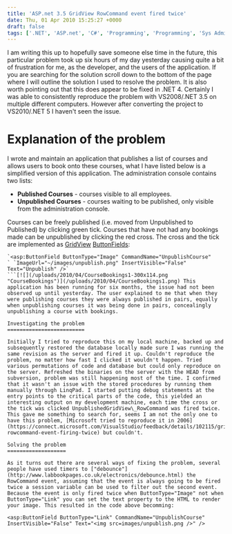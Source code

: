```yaml
---
title: 'ASP.net 3.5 GridView RowCommand event fired twice'
date: Thu, 01 Apr 2010 15:25:27 +0000
draft: false
tags: ['.NET', 'ASP.net', 'C#', 'Programming', 'Programming', 'Sys Admin']
---
```


I am writing this up to hopefully save someone else time in the future, this particular problem took up six hours of my day yesterday causing quite a bit of frustration for me, as the developer, and the users of the application. If you are searching for the solution scroll down to the bottom of the page where I will outline the solution I used to resolve the problem. It is also worth pointing out that this does appear to be fixed in .NET 4. Certainly I was able to consistently reproduce the problem with VS2008/.NET 3.5 on multiple different computers. However after converting the project to VS2010/.NET 5 I haven't seen the issue.

Explanation of the problem
==========================

I wrote and maintain an application that publishes a list of courses and allows users to book onto these courses, what I have listed below is a simplified version of this application. The administration console contains two lists:

*   **Published Courses** - courses visible to all employees.
*   **Unpublished Courses** \- courses waiting to be published, only visible from the administration console.

Courses can be freely published (i.e. moved from Unpublished to Published) by clicking green tick. Courses that have not had any bookings made can be unpublished by clicking the red cross. The cross and the tick are implemented as [GridView](http://msdn.microsoft.com/en-us/library/system.web.ui.webcontrols.gridview.aspx) [ButtonFields](http://msdn.microsoft.com/en-us/library/system.web.ui.webcontrols.buttonfield.aspx):

```
`<asp:ButtonField ButtonType="Image" CommandName="UnpublishCourse" 
` `ImageUrl="~/images/unpublish.png" InsertVisible="False" Text="Unpublish" />` 
```[![](/uploads/2010/04/CourseBookings1-300x114.png "CourseBookings")](/uploads/2010/04/CourseBookings1.png) This application has been running for six months, the issue had not been observed up until yesterday. The user explained to me that when they were publishing courses they were always published in pairs, equally when unpublishing courses it was being done in pairs, concealingly unpublishing a course with bookings.

Investigating the problem
=========================

Initially I tried to reproduce this on my local machine, backed up and subsequently restored the database locally made sure I was running the same revision as the server and fired it up. Couldn't reproduce the problem, no matter how fast I clicked it wouldn't happen. Tried various permutations of code and database but could only reproduce on the server. Refreshed the binaries on the server with the HEAD from subversion, problem was still happening most of the time. I confirmed that it wasn't an issue with the stored procedures by running them manually through LinqPad. I started putting debug statements at the entry points to the critical parts of the code, this yielded an interesting output on my development machine, each time the cross or the tick was clicked UnpublishedGridView\_RowCommand was fired twice. This gave me something to search for, seems I am not the only one to have this problem, [Microsoft tried to reproduce it in 2006](https://connect.microsoft.com/VisualStudio/feedback/details/102115/gridview-rowcommand-event-firing-twice) but couldn't.

Solving the problem
===================

As it turns out there are several ways of fixing the problem, several people have used timers to ["debounce"](http://www.labbookpages.co.uk/electronics/debounce.html) the RowCommand event, assuming that the event is always going to be fired twice a session variable can be used to filter out the second event. Because the event is only fired twice when ButtonType="Image" not when ButtonType="Link" you can set the text property to the HTML to render your image. This resulted in the code above becomming:

```
`<asp:ButtonField ButtonType="Link" CommandName="UnpublishCourse" 
` `InsertVisible="False" Text="<img src=images/unpublish.png />" />` 
```This proved to be the simplest possible solution, Visual Studio 2008 throws a warning about ASP.net validation, but I can live with that as long as the application works. In addition to the simplicity of the solution it also continues to work in ASP.net 4 (which doesn't exhibit the double event behaviour).